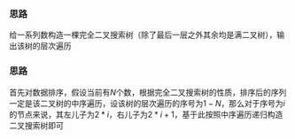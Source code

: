 ### 思路
给一系列数构造一棵完全二叉搜索树（除了最后一层之外其余均是满二叉树），输出该树的层次遍历

### 思路
首先对数据排序，假设当前有$N$个数，根据完全二叉搜索树的性质，排序后的序列一定是该二叉树的中序遍历，设该树的层次遍历的序号为$1-N$，那么对于序号为$i$的节点来说，其左儿子为$2 * i$，右儿子为$2 * i + 1$，基于此按照中序遍历递归构造二叉搜索树即可